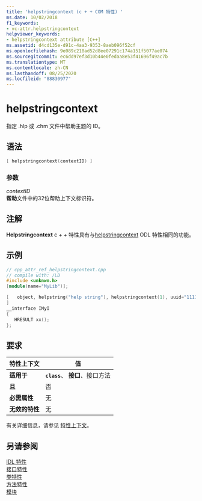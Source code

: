 ```yaml
---
title: 'helpstringcontext (c + + COM 特性) '
ms.date: 10/02/2018
f1_keywords:
- vc-attr.helpstringcontext
helpviewer_keywords:
- helpstringcontext attribute [C++]
ms.assetid: d4cd135e-d91c-4aa3-9353-8aeb096f52cf
ms.openlocfilehash: 9e089c210ad52d8ee07291c174a151f5077ae074
ms.sourcegitcommit: ec6dd97ef3d10b44e0fedaa8e53f41696f49ac7b
ms.translationtype: MT
ms.contentlocale: zh-CN
ms.lasthandoff: 08/25/2020
ms.locfileid: "88830977"
---
```

# <a name="helpstringcontext"></a>helpstringcontext

指定 .hlp 或 .chm 文件中帮助主题的 ID。

## <a name="syntax"></a>语法

```cpp
[ helpstringcontext(contextID) ]
```

### <a name="parameters"></a>参数

*contextID*<br/>
**帮助**文件中的32位帮助上下文标识符。

## <a name="remarks"></a>注解

**Helpstringcontext** c + + 特性具有与[helpstringcontext](/windows/win32/Midl/helpstringcontext) ODL 特性相同的功能。

## <a name="example"></a>示例

```cpp
// cpp_attr_ref_helpstringcontext.cpp
// compile with: /LD
#include <unknwn.h>
[module(name="MyLib")];

[   object, helpstring("help string"), helpstringcontext(1), uuid="11111111-1111-1111-1111-111111111111"
]
__interface IMyI
{
   HRESULT xx();
};
```

## <a name="requirements"></a>要求

| 特性上下文 | 值 |
|-|-|
|**适用于**|**`class`**、 **接口**、接口方法|
|**且**|否|
|**必需属性**|无|
|**无效的特性**|无|

有关详细信息，请参见 [特性上下文](cpp-attributes-com-net.md#contexts)。

## <a name="see-also"></a>另请参阅

[IDL 特性](idl-attributes.md)<br/>
[接口特性](interface-attributes.md)<br/>
[类特性](class-attributes.md)<br/>
[方法特性](method-attributes.md)<br/>
[模块](module-cpp.md)
